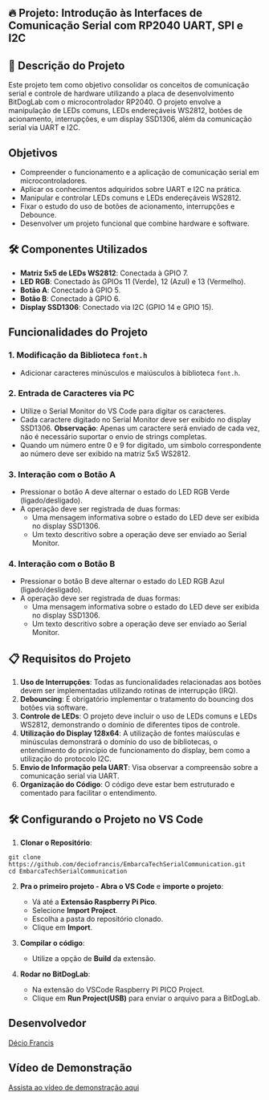 ## 🔥 Projeto: Introdução às Interfaces de Comunicação Serial com RP2040 UART, SPI e I2C 

## 📌 Descrição do Projeto

Este projeto tem como objetivo consolidar os conceitos de comunicação serial e controle de hardware utilizando a placa de desenvolvimento BitDogLab com o microcontrolador RP2040. O projeto envolve a manipulação de LEDs comuns, LEDs endereçáveis WS2812, botões de acionamento, interrupções, e um display SSD1306, além da comunicação serial via UART e I2C.

## Objetivos

- Compreender o funcionamento e a aplicação de comunicação serial em microcontroladores.
- Aplicar os conhecimentos adquiridos sobre UART e I2C na prática.
- Manipular e controlar LEDs comuns e LEDs endereçáveis WS2812.
- Fixar o estudo do uso de botões de acionamento, interrupções e Debounce.
- Desenvolver um projeto funcional que combine hardware e software.

## 🛠️ Componentes Utilizados

- **Matriz 5x5 de LEDs WS2812**: Conectada à GPIO 7.
- **LED RGB**: Conectado às GPIOs 11 (Verde), 12 (Azul) e 13 (Vermelho).
- **Botão A**: Conectado à GPIO 5.
- **Botão B**: Conectado à GPIO 6.
- **Display SSD1306**: Conectado via I2C (GPIO 14 e GPIO 15).

## Funcionalidades do Projeto

### 1. Modificação da Biblioteca `font.h`

- Adicionar caracteres minúsculos e maiúsculos à biblioteca `font.h`.

### 2. Entrada de Caracteres via PC

- Utilize o Serial Monitor do VS Code para digitar os caracteres.
- Cada caractere digitado no Serial Monitor deve ser exibido no display SSD1306. **Observação**: Apenas um caractere será enviado de cada vez, não é necessário suportar o envio de strings completas.
- Quando um número entre 0 e 9 for digitado, um símbolo correspondente ao número deve ser exibido na matriz 5x5 WS2812.

### 3. Interação com o Botão A

- Pressionar o botão A deve alternar o estado do LED RGB Verde (ligado/desligado).
- A operação deve ser registrada de duas formas:
  - Uma mensagem informativa sobre o estado do LED deve ser exibida no display SSD1306.
  - Um texto descritivo sobre a operação deve ser enviado ao Serial Monitor.

### 4. Interação com o Botão B

- Pressionar o botão B deve alternar o estado do LED RGB Azul (ligado/desligado).
- A operação deve ser registrada de duas formas:
  - Uma mensagem informativa sobre o estado do LED deve ser exibida no display SSD1306.
  - Um texto descritivo sobre a operação deve ser enviado ao Serial Monitor.

## 📋 Requisitos do Projeto

1. **Uso de Interrupções**: Todas as funcionalidades relacionadas aos botões devem ser implementadas utilizando rotinas de interrupção (IRQ).
2. **Debouncing**: É obrigatório implementar o tratamento do bouncing dos botões via software.
3. **Controle de LEDs**: O projeto deve incluir o uso de LEDs comuns e LEDs WS2812, demonstrando o domínio de diferentes tipos de controle.
4. **Utilização do Display 128x64**: A utilização de fontes maiúsculas e minúsculas demonstrará o domínio do uso de bibliotecas, o entendimento do princípio de funcionamento do display, bem como a utilização do protocolo I2C.
5. **Envio de Informação pela UART**: Visa observar a compreensão sobre a comunicação serial via UART.
6. **Organização do Código**: O código deve estar bem estruturado e comentado para facilitar o entendimento.

## 🛠️ Configurando o Projeto no VS Code

1. **Clonar o Repositório**:
```
git clone https://github.com/deciofrancis/EmbarcaTechSerialCommunication.git
cd EmbarcaTechSerialCommunication
```

2. **Pra o primeiro projeto - Abra o VS Code** e **importe o projeto**:
   - Vá até a **Extensão Raspberry Pi Pico**.
   - Selecione **Import Project**.
   - Escolha a pasta do repositório clonado.
   - Clique em **Import**.

3. **Compilar o código**:
   - Utilize a opção de **Build** da extensão.

4. **Rodar no BitDogLab**:
   - Na extensão do VSCode Raspberry PI PICO Project.
   - Clique em **Run Project(USB)** para enviar o arquivo para a BitDogLab.

## Desenvolvedor

[Décio Francis](https://www.linkedin.com/in/deciofrancis/)

## Vídeo de Demonstração

[Assista ao vídeo de demonstração aqui]()
